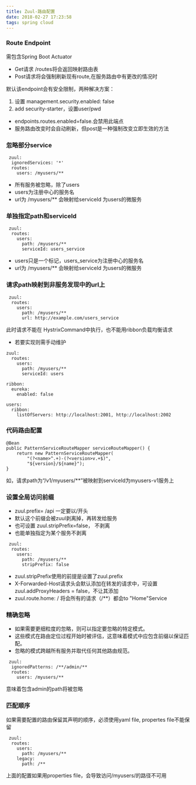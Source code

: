```yaml
---
title: Zuul-路由配置
date: 2018-02-27 17:23:58
tags: spring cloud
---
```


### Route  Endpoint
需包含Spring Boot Actuator
* Get请求 /routes将会返回映射路由表
* Post请求将会强制刷新现有route,在服务路由中有更改的情况时

默认该endpoint会有安全限制，两种解决方案：
1. 设置 management.security.enabled: false
2. add security-starter，设置user/pwd

* endpoints.routes.enabled=false.会禁用此端点
* 服务路由改变时会自动刷新，但post是一种强制改变立即生效的方法

### 忽略部分service

```
 zuul:
  ignoredServices: '*'
  routes:
    users: /myusers/**
```
- 所有服务被忽略，除了users
- users为注册中心的服务名
- url为 /myusers/** 会映射给serviceId 为users的微服务

### 单独指定path和serviceId

```
 zuul:
  routes:
    users:
      path: /myusers/**
      serviceId: users_service
```
- users只是一个标记，users_service为注册中心的服务名
- url为 /myusers/** 会映射给serviceId 为users的微服务

### 请求path映射到非服务发现中的url上

```
 zuul:
  routes:
    users:
      path: /myusers/**
      url: http://example.com/users_service
```
此时请求不能在 HystrixCommand中执行，也不能用ribbon负载均衡请求

- 若要实现则需手动维护

```
zuul:
  routes:
    users:
      path: /myusers/**
      serviceId: users

ribbon:
  eureka:
    enabled: false

users:
  ribbon:
    listOfServers: http://localhost:2001, http://localhost:2002
```

### 代码路由配置

```
@Bean
public PatternServiceRouteMapper serviceRouteMapper() {
    return new PatternServiceRouteMapper(
        "(?<name>^.+)-(?<version>v.+$)",
        "${version}/${name}");
}
```
如，请求path为“/v1/myusers/**”被映射到serviceId为myusers-v1服务上

### 设置全局访问前缀
- zuul.prefix= /api  一定要以/开头
- 默认这个前缀会被zuul剥离掉，再转发给服务
- 也可设置 zuul.stripPrefix=false， 不剥离
- 也能单独指定为某个服务不剥离

```
 zuul:
  routes:
    users:
      path: /myusers/**
      stripPrefix: false
```
- zuul.stripPrefix使用的前提是设置了zuul.prefix	
- X-Forwarded-Host请求头会默认添加在转发的请求中，可设置zuul.addProxyHeaders = false，不让其添加
- zuul.route.home: /        将会所有的请求（/**）都会to "Home"Service

### 精确忽略
- 如果需要更细粒度的忽略，则可以指定要忽略的特定模式。 
- 这些模式在路由定位过程开始时被评估，这意味着模式中应包含前缀以保证匹配。 
- 忽略的模式跨越所有服务并取代任何其他路由规范。

```
 zuul:
  ignoredPatterns: /**/admin/**
  routes:
    users: /myusers/**
```
意味着包含admin的path将被忽略

### 匹配顺序
如果需要配置的路由保留其声明的顺序，必须使用yaml file, propertes file不能保留

```
 zuul:
  routes:
    users:
      path: /myusers/**
    legacy:
      path: /**
```
上面的配置如果用properties file，会导致访问/myusers/的路径不可用
